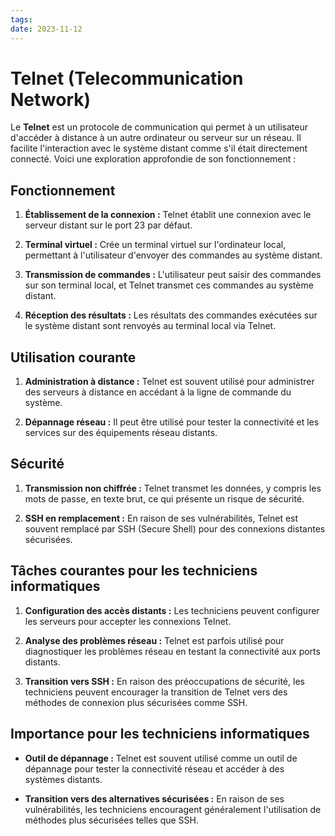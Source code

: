 ```yaml
---
tags: 
date: 2023-11-12
---
```


# Telnet (Telecommunication Network)

Le **Telnet** est un protocole de communication qui permet à un utilisateur d'accéder à distance à un autre ordinateur ou serveur sur un réseau. Il facilite l'interaction avec le système distant comme s'il était directement connecté. Voici une exploration approfondie de son fonctionnement :

## Fonctionnement

1. **Établissement de la connexion :** Telnet établit une connexion avec le serveur distant sur le port 23 par défaut.
    
2. **Terminal virtuel :** Crée un terminal virtuel sur l'ordinateur local, permettant à l'utilisateur d'envoyer des commandes au système distant.
    
3. **Transmission de commandes :** L'utilisateur peut saisir des commandes sur son terminal local, et Telnet transmet ces commandes au système distant.
    
4. **Réception des résultats :** Les résultats des commandes exécutées sur le système distant sont renvoyés au terminal local via Telnet.
    

## Utilisation courante

1. **Administration à distance :** Telnet est souvent utilisé pour administrer des serveurs à distance en accédant à la ligne de commande du système.
    
2. **Dépannage réseau :** Il peut être utilisé pour tester la connectivité et les services sur des équipements réseau distants.
    

## Sécurité

1. **Transmission non chiffrée :** Telnet transmet les données, y compris les mots de passe, en texte brut, ce qui présente un risque de sécurité.
    
2. **SSH en remplacement :** En raison de ses vulnérabilités, Telnet est souvent remplacé par SSH (Secure Shell) pour des connexions distantes sécurisées.
    

## Tâches courantes pour les techniciens informatiques

1. **Configuration des accès distants :** Les techniciens peuvent configurer les serveurs pour accepter les connexions Telnet.
    
2. **Analyse des problèmes réseau :** Telnet est parfois utilisé pour diagnostiquer les problèmes réseau en testant la connectivité aux ports distants.
    
3. **Transition vers SSH :** En raison des préoccupations de sécurité, les techniciens peuvent encourager la transition de Telnet vers des méthodes de connexion plus sécurisées comme SSH.
    

## Importance pour les techniciens informatiques

- **Outil de dépannage :** Telnet est souvent utilisé comme un outil de dépannage pour tester la connectivité réseau et accéder à des systèmes distants.
    
- **Transition vers des alternatives sécurisées :** En raison de ses vulnérabilités, les techniciens encouragent généralement l'utilisation de méthodes plus sécurisées telles que SSH.